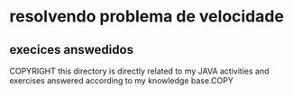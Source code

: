 # resolvendo problema de velocidade
execices  answedidos
----------------------------
COPYRIGHT 
this directory is directly related to my JAVA activities and exercises answered according to my knowledge base.COPY
